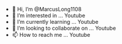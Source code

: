 - 👋 Hi, I’m @MarcusLong1108
- 👀 I’m interested in ... Youtube
- 🌱 I’m currently learning ... Youtube
- 💞️ I’m looking to collaborate on ... Youtube
- 📫 How to reach me ... Youtube

<!---
MarcusLong1108/MarcusLong1108 is a ✨ special ✨ repository because its `README.md` (this file) appears on your GitHub profile.
You can click the Preview link to take a look at your changes.
--->
